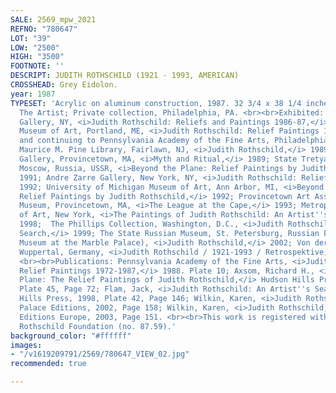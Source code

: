 ```yaml
---
SALE: 2569_mpw_2021
REFNO: "780647"
LOT: "39"
LOW: "2500"
HIGH: "3500"
FOOTNOTE: ''
DESCRIPT: JUDITH ROTHSCHILD (1921 - 1993, AMERICAN)
CROSSHEAD: Grey Eidolon.
year: 1987
TYPESET: 'Acrylic on aluminum construction, 1987. 32 3/4 x 38 1/4 inches. <br><br>Provenance:
  The Artist; Private collection, Philadelphia, PA. <br><br>Exhibited: <i>Gimpel Weitzenhoffer
  Gallery, NY, <i>Judith Rothschild: Reliefs and Paintings 1986-87,</i> , 1988; Portland
  Museum of Art, Portland, ME, <i>Judith Rothschild: Relief Paintings 1972-1987,</i>
  and continuing to Pennsylvania Academy of the Fine Arts, Philadelphia, PA,1988;
  Maurice M. Pine Library, Fairlawn, NJ, <i>Judith Rothschild,</i> 1989; Long Point
  Gallery, Provincetown, MA, <i>Myth and Ritual,</i> 1989; State Tretyakov Gallery,
  Moscow, Russia, USSR, <i>Beyond the Plane: Relief Paintings by Judith Rothschild,</i>
  1991; Andre Zarre Gallery, New York, NY, <i>Judith Rothschild: Reliefs and Collages,</i>
  1992; University of Michigan Museum of Art, Ann Arbor, MI, <i>Beyond the Plane:
  Relief Paintings by Judith Rothschild,</i> 1992; Provincetown Art Association and
  Museum, Provincetown, MA, <i>The League at the Cape,</i> 1993; Metropolitan Museum
  of Art, New York, <i>The Paintings of Judith Rothschild: An Artist''s Search,</i>
  1998;  The Phillips Collection, Washington, D.C., <i>Judith Rothschild: An Artist''s
  Search,</i> 1999; The State Russian Museum, St. Petersburg, Russian Federation (Ludwig
  Museum at the Marble Palace), <i>Judith Rothschild,</i> 2002; Von der Heydt-Museum,
  Wuppertal, Germany, <i>Judith Rothschild / 1921-1993 / Retrospektive,</i> 2003.
  <br><br>Publications: Pennsylvania Academy of the Fine Arts, <i>Judith Rothschild:
  Relief Paintings 1972-1987,</i> 1988. Plate 10; Axsom, Richard H., <i>Beyond the
  Plane: The Relief Paintings of Judith Rothschild,</i> Hudson Hills Press, 1992.
  Plate 45, Page 72; Flam, Jack, <i>Judith Rothschild: An Artist''s Search,</i> Hudson
  Hills Press, 1998, Plate 42, Page 146; Wilkin, Karen, <i>Judith Rothschild,</i>
  Palace Editions, 2002, Page 158; Wilkin, Karen, <i>Judith Rothschild,</i> Palace
  Editions Europe, 2003, Page 151. <br><br>This work is registered with the Judith
  Rothschild Foundation (no. 87.59).'
background_color: "#ffffff"
images:
- "/v1619209791/2569/780647_VIEW_02.jpg"
recommended: true

---
```


